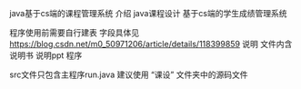 java基于cs端的课程管理系统
介绍
java课程设计 基于cs端的学生成绩管理系统


程序使用前需要自行建表 字段具体见 https://blog.csdn.net/m0_50971206/article/details/118399859 说明 文件内含说明书 说明ppt 程序

src文件只包含主程序run.java
建议使用 “课设” 文件夹中的源码文件
